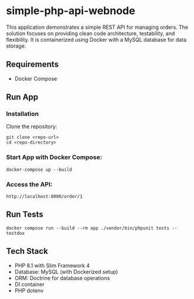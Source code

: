 # simple-php-api-webnode

This application demonstrates a simple REST API for managing orders. The solution focuses on providing clean code architecture, testability, and flexibility. It is containerized using Docker with a MySQL database for data storage.

## Requirements
- Docker Compose

## Run App

### Installation
Clone the repository:
```
git clone <repo-url>
cd <repo-directory>
```

### Start App with Docker Compose:
```
docker-compose up --build
```

### Access the API:
`http://localhost:8000/order/1`

## Run Tests
```
docker compose run --build --rm app ./vendor/bin/phpunit tests --testdox
```

## Tech Stack

- PHP 8.1 with Slim Framework 4
- Database: MySQL (with Dockerized setup)
- ORM: Doctrine for database operations
- DI container
- PHP dotenv
